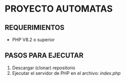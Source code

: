 # **PROYECTO AUTOMATAS**
## REQUERIMIENTOS

 - PHP V8.2 o superior
 
## PASOS PARA EJECUTAR
1. Descargar (clonar) repositorio
2. Ejecutar el servidor de PHP en el archivo: *index.php*
